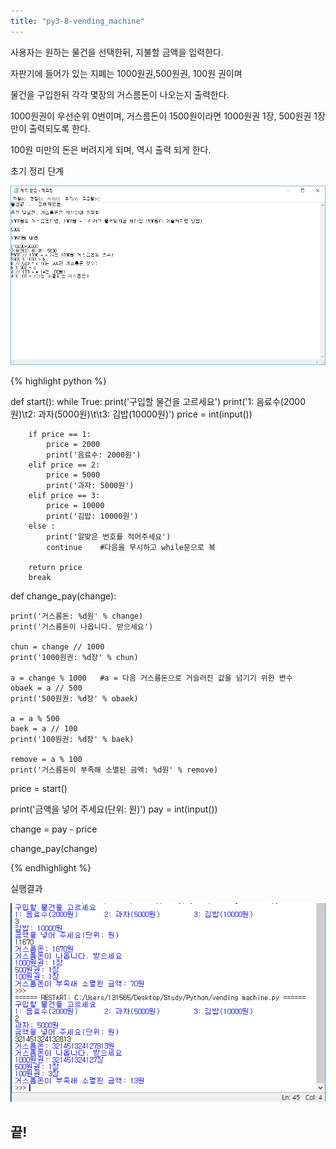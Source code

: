 ```yaml
---
title: "py3-8-vending_machine"
---
```

사용자는 원하는 물건을 선택한뒤, 지불할 금액을 입력한다.

자판기에 들어가 있는 지폐는 1000원권,500원권, 100원 권이며

물건을 구입한뒤 각각 몇장의 거스름돈이 나오는지 출력한다.

1000원권이 우선순위 0번이며, 거스름돈이 1500원이라면 1000원권 1장, 500원권 1장만이 출력되도록 한다.

100원 미만의 돈은 버려지게 되며, 역시 출력 되게 한다.



초기 정리 단계

![py3-7-vending_machine](images/vending_machine/vending_memo.PNG)

{% highlight python %}

def start():
    while True:
        print('구입할 물건을 고르세요')
        print('1: 음료수(2000원)\t2: 과자(5000원)\t\t3: 김밥(10000원)')
        price = int(input())

        if price == 1:
            price = 2000
            print('음료수: 2000원')
        elif price == 2:
            price = 5000
            print('과자: 5000원')
        elif price == 3:
            price = 10000
            print('김밥: 10000원')
        else :
            print('알맞은 번호를 적어주세요')
            continue    #다음을 무시하고 while문으로 복
            
        return price
        break

def change_pay(change):

    print('거스름돈: %d원' % change)
    print('거스름돈이 나옵니다. 받으세요')

    chun = change // 1000
    print('1000원권: %d장' % chun)

    a = change % 1000   #a = 다음 거스름돈으로 거슬러진 값을 넘기기 위한 변수
    obaek = a // 500
    print('500원권: %d장' % obaek)

    a = a % 500
    baek = a // 100
    print('100원권: %d장' % baek)

    remove = a % 100
    print('거스름돈이 부족해 소멸된 금액: %d원' % remove)


price = start()

print('금액을 넣어 주세요(단위: 원)')
pay = int(input())

change = pay - price 

change_pay(change)

{% endhighlight %}

실행결과

![py3-7-vending_machine](images/vending_machine/vending.PNG)

## 끝!
